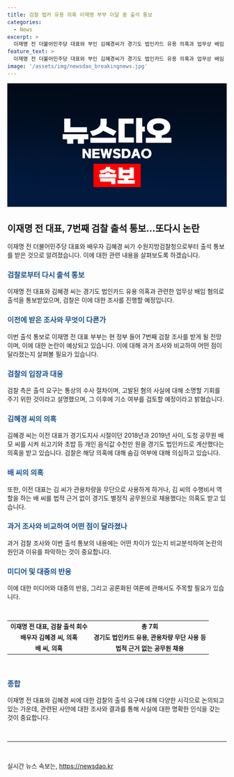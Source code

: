 ```yaml
---
title: 검찰 법카 유용 의혹 이재명 부부 이달 중 출석 통보
categories:
  - News
excerpt: >
  이재명 전 더불어민주당 대표와 부인 김혜경씨가 경기도 법인카드 유용 의혹과 업무상 배임 혐의로 검찰 소환을 받았습니다. 그들은 경기도지사 시절, 공무원을 이용하여 쇠고기와 초밥 등을 경기도 법인카드로 계산한 의혹과, 김 씨의 관용차량 무단 사용 및 수행비서 역할을 하는 배 씨를 법적 근거 없이 공무원으로 채용한 의혹을 받고 있습니다. 검찰은 출석에 응한다면 7번째 조사를 받을 것이며, 이에 대한 소환조사 이후 기소 여부를 검토할 예정입니다.
feature_text: >
  이재명 전 더불어민주당 대표와 부인 김혜경씨가 경기도 법인카드 유용 의혹과 업무상 배임 혐의로 검찰 소환을 받았습니다. 그들은 경기도지사 시절, 공무원을 이용하여 쇠고기와 초밥 등을 경기도 법인카드로 계산한 의혹과, 김 씨의 관용차량 무단 사용 및 수행비서 역할을 하는 배 씨를 법적 근거 없이 공무원으로 채용한 의혹을 받고 있습니다. 검찰은 출석에 응한다면 7번째 조사를 받을 것이며, 이에 대한 소환조사 이후 기소 여부를 검토할 예정입니다.
image: '/assets/img/newsdao_breakingnews.jpg'
---
```


<p><img src="/assets/img/newsdao_breakingnews.jpg" alt="cryptoinkorea 속보" /></p>

<h2 data-ke-size="size26">이재명 전 대표, 7번째 검찰 출석 통보…또다시 논란</h2>

<p data-ke-size="size16">이재명 전 더불어민주당 대표와 배우자 김혜경 씨가 수원지방검찰청으로부터 출석 통보를 받은 것으로 알려졌습니다. 이에 대한 관련 내용을 살펴보도록 하겠습니다.</p>

<h3><b><span style="color: #1a5490;">검찰로부터 다시 출석 통보</span></b></h3>

<p data-ke-size="size16">이재명 전 대표와 김혜경 씨는 경기도 법인카드 유용 의혹과 관련한 업무상 배임 혐의로 출석을 통보받았으며, 검찰은 이에 대한 조사를 진행할 예정입니다.</p>

<h3><b><span style="color: #1a5490;">이전에 받은 조사와 무엇이 다른가</span></b></h3>

<p data-ke-size="size16">이번 출석 통보로 이재명 전 대표 부부는 현 정부 들어 7번째 검찰 조사를 받게 될 전망이며, 이에 대한 논란이 예상되고 있습니다. 이에 대해 과거 조사와 비교하여 어떤 점이 달라졌는지 살펴볼 필요가 있습니다.</p>

<h3><b><span style="color: #1a5490;">검찰의 입장과 대응</span></b></h3>

<p data-ke-size="size16">검찰 측은 출석 요구는 통상의 수사 절차이며, 고발된 혐의 사실에 대해 소명할 기회를 주기 위한 것이라고 설명했으며, 그 이후에 기소 여부를 검토할 예정이라고 밝혔습니다.</p>

<h3><b><span style="color: #1a5490;">김혜경 씨의 의혹</span></b></h3>

<p data-ke-size="size16">김혜경 씨는 이전 대표가 경기도지사 시절이던 2018년과 2019년 사이, 도청 공무원 배 모 씨를 시켜 쇠고기와 초밥 등 개인 음식값 수천만 원을 경기도 법인카드로 계산했다는 의혹을 받고 있습니다. 검찰은 해당 의혹에 대해 숨김 여부에 대해 의심하고 있습니다.</p>

<h3><b><span style="color: #1a5490;">배 씨의 의혹</span></b></h3>

<p data-ke-size="size16">또한, 이전 대표는 김 씨가 관용차량을 무단으로 사용하게 하거나, 김 씨의 수행비서 역할을 하는 배 씨를 법적 근거 없이 경기도 별정직 공무원으로 채용했다는 의혹도 받고 있습니다.</p>

<h3><b><span style="color: #1a5490;">과거 조사와 비교하여 어떤 점이 달라졌나</span></b></h3>

<p data-ke-size="size16">과거 검찰 조사와 이번 출석 통보의 내용에는 어떤 차이가 있는지 비교분석하여 논란의 원인과 이유를 파악하는 것이 중요합니다.</p>

<h3><b><span style="color: #1a5490;">미디어 및 대중의 반응</span></b></h3>

<p data-ke-size="size16">이에 대한 미디어와 대중의 반응, 그리고 공론화된 여론에 관해서도 주목할 필요가 있습니다.</p>

<p data-ke-size="size16">&nbsp;</p>

<table>
  <tbody>
    <tr>
      <td style="text-align: center; height: 17px;"><b>이재명 전 대표, 검찰 출석 회수</b></td>
      <td style="text-align: center; height: 17px;"><b>총 7회</b></td>
    </tr>
    <tr>
      <td style="text-align: center; height: 17px;"><b>배우자 김혜경 씨, 의혹</b></td>
      <td style="text-align: center; height: 17px;"><b>경기도 법인카드 유용, 관용차량 무단 사용 등</b></td>
    </tr>
    <tr>
      <td style="text-align: center; height: 17px;"><b>배 씨, 의혹</b></td>
      <td style="text-align: center; height: 17px;"><b>법적 근거 없는 공무원 채용</b></td>
    </tr>
  </tbody>
</table>

<p data-ke-size="size16">&nbsp;</p>

<h3><b><span style="color: #1a5490;">종합</span></b></h3>

<p data-ke-size="size16">이재명 전 대표와 김혜경 씨에 대한 검찰의 출석 요구에 대해 다양한 시각으로 논의되고 있는 가운데, 관련된 사안에 대한 조사와 결과를 통해 사실에 대한 명확한 인식을 갖는 것이 중요합니다.</p>

<p data-ke-size="size16">&nbsp;</p>

<hr>

<p data-ke-size="size16">&nbsp;</p>
실시간 뉴스 속보는, <a href="https://newsdao.kr" rel="dofollow">https://newsdao.kr</a>


